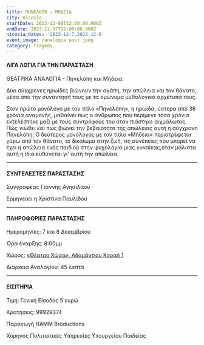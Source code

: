 ```yaml
---
title: ΠΗΝΕΛΟΠΗ – ΜΗΔΕΙΑ
city: nicosia
startDate: 2023-12-06T22:00:00.000Z
endDate: 2023-12-07T22:00:00.000Z
nicosia_dates: '2023-12-7,2023-12-8'
event_image: /analogia post.jpeg
category: tragedy
---
```


#### ΛΙΓΑ ΛΟΓΙΑ ΓΙΑ ΤΗΝ ΠΑΡΑΣΤΑΣΗ

ΘΕΑΤΡΙΚΑ ΑΝΑΛΟΓΙΑ - Πηνελόπη και Μήδεια.

Δύο σύγχρονες ηρωίδες βιώνουν την αγάπη, την απώλεια και τον θάνατο, μέσα από την συνάντησή τους με τα ομώνυμα μυθολογικά αρχέτυπά τους.

Στον πρώτο μονόλογο με τον τίτλο «Πηνελόπη», η ηρωίδα, ύστερα από 36 χρόνια αναμονής, μαθαίνει πως ο άνθρωπος που περίμενε τόσα χρόνια εκτελέστηκε μαζί με τους συντρόφους του όταν πιάστηκε αιχμάλωτος. Πώς νιώθει και πώς βιώνει την βεβαιότητα της απώλειας αυτή η σύγχρονη Πηνελόπη; Ο δεύτερος μονόλογος με τον τίτλο «Μήδεια» περιστρέφεται γύρω από τον θάνατο, το δικαίωμα στην ζωή, τις συνέπειες που μπορεί να έχει η απώλεια ενός παιδιού στην ψυχολογία μιας γυναίκας,όταν μάλιστα αυτή η ίδια ευθύνεται γι’ αυτή την απώλεια.

***

#### ΣΥΝΤΕΛΕΣΤΕΣ ΠΑΡΑΣΤΑΣΗΣ

Συγγραφέας Γιάννης Αγησιλάου

Ερμηνεύει η Χριστίνα Παυλίδου

***

#### ΠΛΗΡΟΦΟΡΙΕΣ ΠΑΡΑΣΤΑΣΗΣ

Ημερομηνίες: 7 και 8 Δεκεμβρίου

Ώρα έναρξης: 8:00μμ

Χώρος: [«Θέατρο Χώρα», Αδαμάντιου Κοραή 1](https://www.google.com/maps/place/%CE%98%CE%AD%CE%B1%CF%84%CF%81%CE%BF+%CE%A7%CF%8E%CF%81%CE%B1+-+%CE%9A%CE%AD%CE%BD%CF%84%CF%81%CE%BF+%CE%A4%CE%AD%CF%87%CE%BD%CE%B7%CF%82+%CE%BA%CE%B1%CE%B9+%CE%A0%CE%BF%CE%BB%CE%B9%CF%84%CE%B9%CF%83%CE%BC%CE%BF%CF%8D+%CE%9A%CE%BF%CF%81%CE%B1%CE%AE+1/@35.1723428,33.3659981,17z/data=!3m1!4b1!4m6!3m5!1s0x14de175951a4d8a5:0x7428720f57424490!8m2!3d35.1723428!4d33.368573!16s%2Fg%2F11sj7xv0b_?entry=ttu)

Διάρκεια Αναλογίου: 45 λεπτά

***

#### ΕΙΣΙΤΗΡΙΑ

Τιμή: Γενική Είσοδος 5 ευρώ

Κρατήσεις:  99929374

Παραγωγή HAMM Broductions

Χορηγός Πολιτιστικές Υπηρεσίες Υπουργείου Παιδείας
